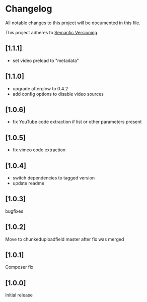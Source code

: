 # Changelog

All notable changes to this project will be documented in this file.

This project adheres to [Semantic Versioning](http://semver.org/).

## [1.1.1]

* set video preload to "metadata"

## [1.1.0]

* upgrade afterglow to 0.4.2
* add config options to disable video sources

## [1.0.6]

* fix YouTube code extraction if list or other parameters present

## [1.0.5]

* fix vimeo code extraction

## [1.0.4]

* switch dependencies to tagged version
* update readme

## [1.0.3]

bugfixes

## [1.0.2]

Move to chunkeduploadfield master after fix was merged

## [1.0.1]

Composer fix

## [1.0.0]

Initial release
